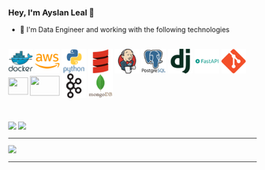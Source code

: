  ### Hey, I'm Ayslan Leal 👋

- 🔭 I'm Data Engineer and working with the following technologies

 <div style="display: inline_block"><br>

   <img align="center" height="50" width="50" src="https://github.com/devicons/devicon/blob/v2.14.0/icons/docker/docker-original-wordmark.svg" />
   <img align="center" height="50" width="50" src="https://github.com/devicons/devicon/blob/v2.14.0/icons/amazonwebservices/amazonwebservices-plain-wordmark.svg" />
   <img align="center" height="50" width="50" src="https://github.com/devicons/devicon/blob/v2.14.0/icons/python/python-original-wordmark.svg" />
   <img align="center" height="50" width="50" src="https://github.com/devicons/devicon/blob/v2.14.0/icons/scala/scala-original.svg" />
   <img align="center" height="50" width="50" src="https://github.com/devicons/devicon/blob/v2.14.0/icons/jenkins/jenkins-original.svg" />
   <img align="center" height="50" width="50" src="https://github.com/devicons/devicon/blob/v2.14.0/icons/postgresql/postgresql-original-wordmark.svg" />
   <img align="center" height="50" width="50" src="https://github.com/devicons/devicon/blob/v2.14.0/icons/django/django-plain.svg" />
   <img align="center" height="50" width="50" src="https://github.com/devicons/devicon/blob/master/icons/fastapi/fastapi-original-wordmark.svg" />
   <img align="center" height="50" width="50" src="https://github.com/devicons/devicon/blob/master/icons/git/git-original.svg" />
   <img align="center" height="35" width="40" src="https://airflow.apache.org/docs/apache-airflow/1.10.15/_images/pin_large.png" />
   <img align="center" height="40" width="60" src="https://upload.wikimedia.org/wikipedia/commons/thumb/f/f3/Apache_Spark_logo.svg/1200px-Apache_Spark_logo.svg.png" />
   <img align="center" height="50" width="50" src="https://github.com/devicons/devicon/blob/master/icons/apachekafka/apachekafka-original.svg" />
   <img align="center" height="50" width="50" src="https://github.com/devicons/devicon/blob/master/icons/mongodb/mongodb-original-wordmark.svg" />


   
</div>
 <br>
 <br>
 <p>
  <img src="http://views.whatilearened.today/views/github/ayslanleal/views.svg"/> 
  <a href="https://github.com/ayslanleal?tab=repositories"><img src="https://badges.frapsoft.com/os/v2/open-source.svg?v=103"/></a></p>
<hr>
<div>
  <a href="https://github.com/ayslanleal">
  <img height="180em" src="https://github-readme-stats.vercel.app/api?username=ayslanleal&show_icons=true&theme=dark&include_all_commits=true&count_private=true"/>
</div>
<hr>





<!--
**ayslanleal/ayslanleal** is a ✨ _special_ ✨ repository because its `README.md` (this file) appears on your GitHub profile.

Here are some ideas to get you started:

- 🔭 I’m currently working on ...
- 🌱 I’m currently learning ...
- 👯 I’m looking to collaborate on ...
- 🤔 I’m looking for help with ...
- 💬 Ask me about ...
- 📫 How to reach me: ...
- 😄 Pronouns: ...
- ⚡ Fun fact: ...
-->
